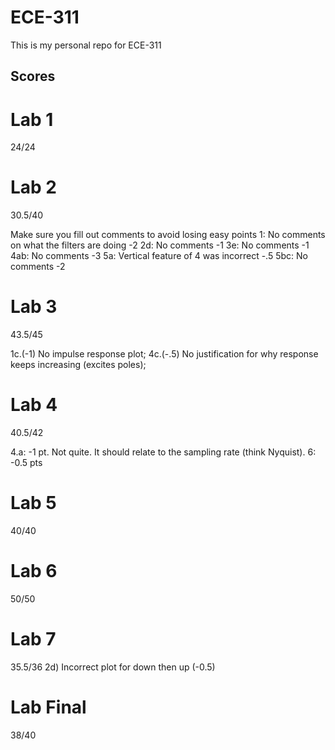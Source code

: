 # ECE-311
This is my personal repo for ECE-311



## Scores
# Lab 1
24/24

# Lab 2
30.5/40

Make sure you fill out comments to avoid losing easy points 
1: No comments on what the filters are doing -2 
2d: No comments -1 
3e: No comments -1 
4ab: No comments -3 
5a: Vertical feature of 4 was incorrect -.5 
5bc: No comments -2

# Lab 3
43.5/45

1c.(-1) No impulse response plot; 
4c.(-.5) No justification for why response keeps increasing (excites poles);

# Lab 4
40.5/42

4.a: -1 pt. Not quite. It should relate to the sampling rate (think Nyquist). 
6: -0.5 pts

# Lab 5
40/40

# Lab 6
50/50

# Lab 7
35.5/36
2d) Incorrect plot for down then up (-0.5)

# Lab Final
38/40 
